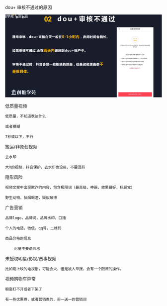 dou+ 审核不通过的原因


 ![image](https://github.com/RobbaNComBac/douyin/blob/master/1592365696542.png)


低质量视频

	低质量，不知道表达什么

	或者模糊

	7秒或以下，不行



搬运/非原创视频

	去水印

	大V的视频，抖音保护，去水印也没用，不要混剪



隐形风险

	视频文案中出现欺诈的内容，包含极限词（最高级，神器，效果最好，标题党）

	野生动物，抽烟喝酒，疑似赌博



广告营销

	品牌logo，品牌词，品牌水印，口播

	个人的电话，微信，qq号，二维码

	商品价格的信息

		尽量不要讲价格



未授权明星/影视/赛事视频

	比如刚上映的电视剧，可能会火，但是被人举报，会有一个限流的操作。



视频购物车异常

	橱窗打不开或者下架了

	有一些优惠劵，或者营销类的，买一送一的营销词



